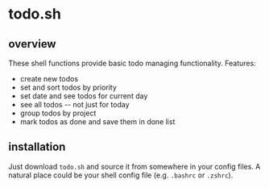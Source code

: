 # todo.sh

## overview
These shell functions provide basic todo managing functionality.
Features:
- create new todos
- set and sort todos by priority
- set date and see todos for current day
- see all todos -- not just for today
- group todos by project
- mark todos as done and save them in done list

## installation
Just download `todo.sh` and source it from somewhere in your config
files. 
A natural place could be your shell config file (e.g. `.bashrc` or
`.zshrc`).
